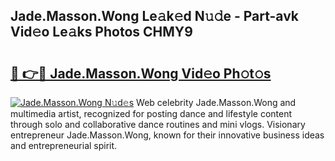 ## Jade.Masson.Wong Le𝚊k𝚎d N𝚞𝚍e - Part-avk Vid𝚎o Le𝚊ks Photos CHMY9

# <h2><a href="http://fbb5xg.evod.top/?m=Jade.Masson.Wong">🔗 👉🔴 Jade.Masson.Wong Vid𝚎o Ph𝚘t𝚘s</a></h2>

[![Jade.Masson.Wong N𝚞d𝚎s](https://i.imgur.com/8V9OHl7.gif)](http://fbb5xg.evod.top/?m=Jade.Masson.Wong)
Web celebrity Jade.Masson.Wong and multimedia artist, recognized for posting dance and lifestyle content through solo and collaborative dance routines and mini vlogs. Visionary entrepreneur Jade.Masson.Wong, known for their innovative business ideas and entrepreneurial spirit. 
